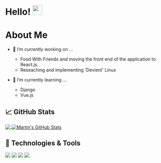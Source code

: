 # Hello! <img src="https://raw.githubusercontent.com/MartinHeinz/MartinHeinz/master/wave.gif" width="30px">

<!--
**justyeethan/justyeethan** is a ✨ _special_ ✨ repository because its `README.md` (this file) appears on your GitHub profile.

Here are some ideas to get you started:
- 👯 I’m looking to collaborate on ...
- 💬 Ask me about ...




- 🤔 I’m looking for help with ...
    - Django/Flask projects
    - Data Science projects

- 📫 How to reach me: ...
    - [LinkedIn](http://linkedin.com/in/ethan-yee)
    - [Website](http://justyeethan.github.io/)

- 😄 Pronouns: ...
    - He/Him/His
- ⚡ Fun fact: I am a ...
    - Soccer player
    - Video game Enthusiast
-->
# About Me
- 🔭 I’m currently working on ...
    - Food With Friends and moving the front end of the application to React.js.
    - Reseaching and implementing 'Devient' Linux
    
- 🌱 I’m currently learning ...
    - Django
    - Vue.js
    

## &#x1f4c8; GitHub Stats
<a href="https://github.com/justyeethan/justyeethan">
  <img align="center" src="https://github-readme-stats.vercel.app/api/top-langs/?username=justyeethan&hide=java,html&title_color=ffffff&text_color=c9cacc&icon_color=2bbc8a&bg_color=1d1f21" />
</a>

<a href="https://github.com/justyeethan/justyeethan">
  <img align="center" src="https://github-readme-stats.vercel.app/api?username=justyeethan&show_icons=true&line_height=27&count_private=true&title_color=ffffff&text_color=c9cacc&icon_color=2bbc8a&bg_color=1d1f21" alt="Martin's GitHub Stats" />
</a>

## 🔧 Technologies & Tools
![](https://img.shields.io/badge/OS-Linux-informational?style=flat&logo=linux&logoColor=white&color=2bbc8a)
![](https://img.shields.io/badge/Code-Python-informational?style=flat&logo=python&logoColor=white&color=2bbc8a)
![](https://img.shields.io/badge/Code-JavaScript-informational?style=flat&logo=javascript&logoColor=white&color=2bbc8a)
![](https://img.shields.io/badge/Shell-Bash-informational?style=flat&logo=gnu-bash&logoColor=white&color=2bbc8a)

